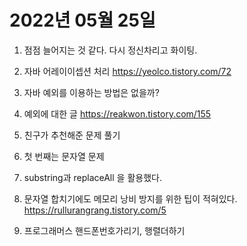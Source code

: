 # 2022년 05월 25일

1. 점점 늘어지는 것 같다. 다시 정신차리고 화이팅.

2. 자바 어레이이셉션 처리
<https://yeolco.tistory.com/72>

3. 자바 예외를 이용하는 방법은 없을까?

4. 예외에 대한 글 <https://reakwon.tistory.com/155>

5. 친구가 추천해준 문제 풀기

6. 첫 번째는 문자열 문제

7. substring과 replaceAll 을 활용했다.

8. 문자열 합치기에도 메모리 낭비 방지를 위한 팁이 적혀있다.
<https://rullurangrang.tistory.com/5>

9. 프로그래머스 핸드폰번호가리기, 행렬더하기